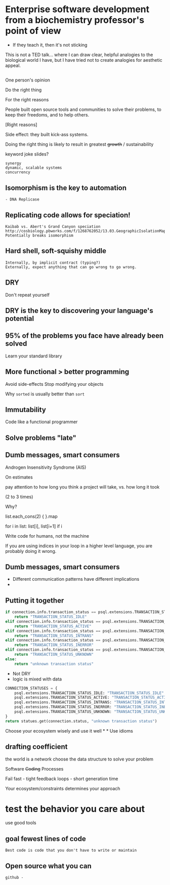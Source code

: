 
# Enterprise software development from a biochemistry professor's point of view

* If they teach it, then it's not sticking

This is not a TED talk... where I can draw clear, helpful analogies to the
biological world I have, but I have tried not to create analogies for
aesthetic appeal.

## 

One person's opinion


Do the right thing

For the right reasons

People built open source tools and communities to solve their problems, to keep their freedoms, and to help others. 

[Right reasons]

Side effect: they built kick-ass systems.


Doing the right thing is likely to result in greatest ~~growth~~ / sustainability


keyword joke slides?

    synergy
    dynamic, scalable systems
    concurrency

## Isomorphism is the key to automation

    - DNA Replicase

## Replicating code allows for speciation!

    Kaibab vs. Abert's Grand Canyon speciation
    http://cosbiology.pbworks.com/f/1268762052/13.03.GeographicIsolationMap.JPG
    Potentially breaks isomorphism

## Hard shell, soft-squishy middle

    Internally, by implicit contract (typing?)
    Externally, expect anything that can go wrong to go wrong.

## DRY

Don't repeat yourself

## DRY is the key to discovering your language's potential

## 95% of the problems you face have already been solved

Learn your standard library

## More functional > better programming

Avoid side-effects
Stop modifying your objects

Why `sorted` is usually better than `sort`

## Immutability

Code like a functional programmer

## Solve problems "late"

## Dumb messages, smart consumers

Androgen Insensitivity Syndrome (AIS)

On estimates

pay attention to how long you think a project will take, vs. how long it took

(2 to 3 times)

Why?


list.each_cons(2) { }.map

for i in list:
  list[i], list[i+1]
  if i 


    
Write code for humans, not the machine


If you are using indices in your loop in a higher level language, you are
probably doing it wrong.

## Dumb messages, smart consumers

* Different communication patterns have different implications
* 


## Putting it together

```python
if connection.info.transaction_status == psql.extensions.TRANSACTION_STATUS_IDLE:
    return "TRANSACTION_STATUS_IDLE"
elif connection.info.transaction_status == psql.extensions.TRANSACTION_STATUS_ACTIVE:
    return "TRANSACTION_STATUS_ACTIVE"
elif connection.info.transaction_status == psql.extensions.TRANSACTION_STATUS_INTRANS:
    return "TRANSACTION_STATUS_INTRANS"
elif connection.info.transaction_status == psql.extensions.TRANSACTION_STATUS_INERROR:
    return "TRANSACTION_STATUS_INERROR"
elif connection.info.transaction_status == psql.extensions.TRANSACTION_STATUS_UNKNOWN:
    return "TRANSACTION_STATUS_UNKNOWN"
else:
    return "unknown transaction status"
```

* Not DRY
* logic is mixed with data

```python
CONNECTION_STATUSES = {
    psql.extensions.TRANSACTION_STATUS_IDLE: "TRANSACTION_STATUS_IDLE"
    psql.extensions.TRANSACTION_STATUS_ACTIVE: "TRANSACTION_STATUS_ACTIVE"
    psql.extensions.TRANSACTION_STATUS_INTRANS: "TRANSACTION_STATUS_INTRANS"
    psql.extensions.TRANSACTION_STATUS_INERROR: "TRANSACTION_STATUS_INERROR"
    psql.extensions.TRANSACTION_STATUS_UNKNOWN: "TRANSACTION_STATUS_UNKNOWN"
}
return statues.get(connection.status, "unknown transaction status")
```


Choose your ecosystem wisely and use it well
    * 
    * Use idioms

## drafting coefficient

the world is a network
    choose the data structure to solve your problem

Software ~~Coding~~ Processes

Fail fast
    - tight feedback loops
    - short generation time

Your ecosystem/constraints determines your approach 

# test the behavior you care about

use good tools

## goal fewest lines of code

    Best code is code that you don't have to write or maintain

## Open source what you can

    github - 




